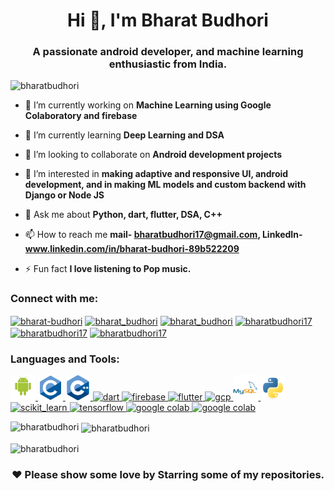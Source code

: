 <h1 align="center">Hi 👋, I'm Bharat Budhori</h1>
<h3 align="center">A passionate android developer, and machine learning enthusiastic from India.</h3>

<p align="left"> <img src="https://komarev.com/ghpvc/?username=bharatbudhori&label=Profile%20views&color=0e75b6&style=flat" alt="bharatbudhori" /> </p>

- 🔭 I’m currently working on **Machine Learning using Google Colaboratory and firebase**

- 🌱 I’m currently learning **Deep Learning and DSA**

- 👯 I’m looking to collaborate on **Android development projects**

- 👀 I’m interested in **making adaptive and responsive UI, android development, and in making ML models and custom backend with Django or Node JS**

- 💬 Ask me about **Python, dart, flutter, DSA, C++**

- 📫 How to reach me **mail- bharatbudhori17@gmail.com, LinkedIn- www.linkedin.com/in/bharat-budhori-89b522209**

- ⚡ Fun fact **I love listening to Pop music.**

<h3 align="left">Connect with me:</h3>
<p align="left">
<a href="https://linkedin.com/in/bharat-budhori" target="blank"><img align="center" src="https://raw.githubusercontent.com/rahuldkjain/github-profile-readme-generator/master/src/images/icons/Social/linked-in-alt.svg" alt="bharat-budhori" height="30" width="40" /></a>
<a href="https://instagram.com/bharat_budhori" target="blank"><img align="center" src="https://raw.githubusercontent.com/rahuldkjain/github-profile-readme-generator/master/src/images/icons/Social/instagram.svg" alt="bharat_budhori" height="30" width="40" /></a>
<a href="https://leetcode.com/bharat_budhori/" target="blank"><img align="center" src="https://upload.wikimedia.org/wikipedia/commons/1/19/LeetCode_logo_black.png" alt="bharat_budhori" height="30" width="40" /></a>
<a href="https://www.hackerrank.com/bharatbudhori17" target="blank"><img align="center" src="https://raw.githubusercontent.com/rahuldkjain/github-profile-readme-generator/master/src/images/icons/Social/hackerrank.svg" alt="bharatbudhori17" height="30" width="40" /></a>
<a href="https://auth.geeksforgeeks.org/user/bharatbudhori17" target="blank"><img align="center" src="https://raw.githubusercontent.com/rahuldkjain/github-profile-readme-generator/master/src/images/icons/Social/geeks-for-geeks.svg" alt="bharatbudhori17" height="30" width="40" /></a>
<a href="https://www.reddit.com/user/Zealousideal-Hunt953" target="blank"><img align="center" src="https://www.svgrepo.com/show/299430/reddit.svg" alt="bharatbudhori17" height="30" width="40" /></a>
</p>

<h3 align="left">Languages and Tools:</h3>
<p align="left"> <a href="https://developer.android.com" target="_blank"> <img src="https://raw.githubusercontent.com/devicons/devicon/master/icons/android/android-original-wordmark.svg" alt="android" width="40" height="40"/> </a> <a href="https://www.cprogramming.com/" target="_blank"> <img src="https://raw.githubusercontent.com/devicons/devicon/master/icons/c/c-original.svg" alt="c" width="40" height="40"/> </a> <a href="https://www.w3schools.com/cpp/" target="_blank"> <img src="https://raw.githubusercontent.com/devicons/devicon/master/icons/cplusplus/cplusplus-original.svg" alt="cplusplus" width="40" height="40"/> </a> <a href="https://dart.dev" target="_blank"> <img src="https://www.vectorlogo.zone/logos/dartlang/dartlang-icon.svg" alt="dart" width="40" height="40"/> </a> <a href="https://firebase.google.com/" target="_blank"> <img src="https://www.vectorlogo.zone/logos/firebase/firebase-icon.svg" alt="firebase" width="40" height="40"/> </a> <a href="https://flutter.dev" target="_blank"> <img src="https://www.vectorlogo.zone/logos/flutterio/flutterio-icon.svg" alt="flutter" width="40" height="40"/> </a> <a href="https://cloud.google.com" target="_blank"> <img src="https://www.vectorlogo.zone/logos/google_cloud/google_cloud-icon.svg" alt="gcp" width="40" height="40"/> </a> <a href="https://www.mysql.com/" target="_blank"> <img src="https://raw.githubusercontent.com/devicons/devicon/master/icons/mysql/mysql-original-wordmark.svg" alt="mysql" width="40" height="40"/> </a> <a href="https://www.python.org" target="_blank"> <img src="https://raw.githubusercontent.com/devicons/devicon/master/icons/python/python-original.svg" alt="python" width="40" height="40"/> </a> <a href="https://scikit-learn.org/" target="_blank"> <img src="https://upload.wikimedia.org/wikipedia/commons/0/05/Scikit_learn_logo_small.svg" alt="scikit_learn" width="40" height="40"/> </a> <a href="https://www.tensorflow.org" target="_blank"> <img src="https://www.vectorlogo.zone/logos/tensorflow/tensorflow-icon.svg" alt="tensorflow" width="40" height="40"/> </a> <a href="https://colab.research.google.com/notebooks/intro.ipynb" target="_blank"> <img src="https://avatars.githubusercontent.com/u/33467679?s=280&v=4" alt="google colab" width="40" height="40"/> </a> <a href="https://soliditylang.org/" target="_blank"> <img src="https://seeklogo.com/images/S/solidity-logo-D29CC3EB00-seeklogo.com.png" alt="google colab" width="40" height="40"/> </a </p>

<p><img align="left" src="https://github-readme-stats.vercel.app/api/top-langs?username=bharatbudhori&show_icons=true&locale=en&layout=compact" alt="bharatbudhori" /></p>

<p>&nbsp;<img align="center" src="https://github-readme-stats.vercel.app/api?username=bharatbudhori&show_icons=true&locale=en" alt="bharatbudhori" /></p>

<p><img align="center" src="https://github-readme-streak-stats.herokuapp.com/?user=bharatbudhori&" alt="bharatbudhori" /></p>

<h3 align="center">❤️ Please show some love by Starring some of my repositories.</h3>
